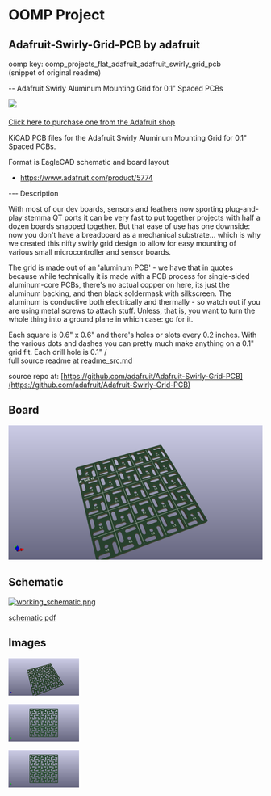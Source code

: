 # OOMP Project  
## Adafruit-Swirly-Grid-PCB  by adafruit  
  
oomp key: oomp_projects_flat_adafruit_adafruit_swirly_grid_pcb  
(snippet of original readme)  
  
-- Adafruit Swirly Aluminum Mounting Grid for 0.1" Spaced PCBs  
  
<a href="http://www.adafruit.com/products/5774"><img src="assets/5774.jpg?raw=true" width="500px"><br/>  
Click here to purchase one from the Adafruit shop</a>  
  
KiCAD PCB files for the Adafruit Swirly Aluminum Mounting Grid for 0.1" Spaced PCBs.   
  
Format is EagleCAD schematic and board layout  
* https://www.adafruit.com/product/5774  
  
--- Description  
  
With most of our dev boards, sensors and feathers now sporting plug-and-play stemma QT ports it can be very fast to put together projects with half a dozen boards snapped together. But that ease of use has one downside: now you don't have a breadboard as a mechanical substrate... which is why we created this nifty swirly grid design to allow for easy mounting of various small microcontroller and sensor boards.  
  
The grid is made out of an 'aluminum PCB' - we have that in quotes because while technically it is made with a PCB process for single-sided aluminum-core PCBs, there's no actual copper on here, its just the aluminum backing, and then black soldermask with silkscreen. The aluminum is conductive both electrically and thermally - so watch out if you are using metal screws to attach stuff. Unless, that is, you want to turn the whole thing into a ground plane in which case: go for it.  
  
Each square is 0.6" x 0.6" and there's holes or slots every 0.2 inches. With the various dots and dashes you can pretty much make anything on a 0.1" grid fit. Each drill hole is 0.1" /   
  full source readme at [readme_src.md](readme_src.md)  
  
source repo at: [https://github.com/adafruit/Adafruit-Swirly-Grid-PCB](https://github.com/adafruit/Adafruit-Swirly-Grid-PCB)  
## Board  
  
[![working_3d.png](working_3d_600.png)](working_3d.png)  
## Schematic  
  
[![working_schematic.png](working_schematic_600.png)](working_schematic.png)  
  
[schematic pdf](working_schematic.pdf)  
## Images  
  
[![working_3d.png](working_3d_140.png)](working_3d.png)  
  
[![working_3d_back.png](working_3d_back_140.png)](working_3d_back.png)  
  
[![working_3d_front.png](working_3d_front_140.png)](working_3d_front.png)  
